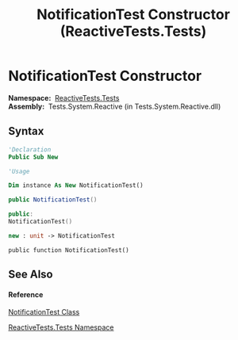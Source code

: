 ﻿---
title: NotificationTest Constructor  (ReactiveTests.Tests)
TOCTitle: NotificationTest Constructor
ms:assetid: M:ReactiveTests.Tests.NotificationTest.#ctor
ms:mtpsurl: https://msdn.microsoft.com/en-us/library/reactivetests.tests.notificationtest.notificationtest(v=VS.103)
ms:contentKeyID: 36620706
ms.date: 06/28/2011
mtps_version: v=VS.103
f1_keywords:
- ReactiveTests.Tests.NotificationTest.#ctor
- ReactiveTests.Tests.NotificationTest.NotificationTest
dev_langs:
- CSharp
- JScript
- VB
- FSharp
- c++
---

# NotificationTest Constructor

**Namespace:**  [ReactiveTests.Tests](hh289046\(v=vs.103\).md)  
**Assembly:**  Tests.System.Reactive (in Tests.System.Reactive.dll)

## Syntax

``` vb
'Declaration
Public Sub New
```

``` vb
'Usage

Dim instance As New NotificationTest()
```

``` csharp
public NotificationTest()
```

``` c++
public:
NotificationTest()
```

``` fsharp
new : unit -> NotificationTest
```

``` jscript
public function NotificationTest()
```

## See Also

#### Reference

[NotificationTest Class](hh314756\(v=vs.103\).md)

[ReactiveTests.Tests Namespace](hh289046\(v=vs.103\).md)

